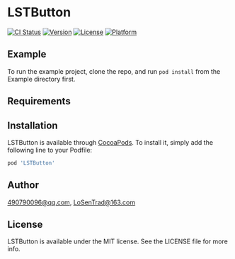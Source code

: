 # LSTButton

[![CI Status](https://img.shields.io/travis/490790096@qq.com/LSTButton.svg?style=flat)](https://travis-ci.org/490790096@qq.com/LSTButton)
[![Version](https://img.shields.io/cocoapods/v/LSTButton.svg?style=flat)](https://cocoapods.org/pods/LSTButton)
[![License](https://img.shields.io/cocoapods/l/LSTButton.svg?style=flat)](https://cocoapods.org/pods/LSTButton)
[![Platform](https://img.shields.io/cocoapods/p/LSTButton.svg?style=flat)](https://cocoapods.org/pods/LSTButton)

## Example

To run the example project, clone the repo, and run `pod install` from the Example directory first.

## Requirements

## Installation

LSTButton is available through [CocoaPods](https://cocoapods.org). To install
it, simply add the following line to your Podfile:

```ruby
pod 'LSTButton'
```

## Author

490790096@qq.com, LoSenTrad@163.com

## License

LSTButton is available under the MIT license. See the LICENSE file for more info.
